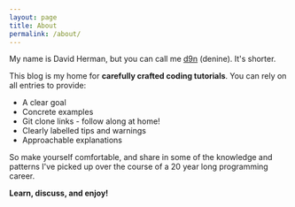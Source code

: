 ```yaml
---
layout: page
title: About
permalink: /about/
---
```

My name is David Herman, but you can call me [d9n](https://en.wikipedia.org/wiki/Numeronym) (denine). It's shorter.

This blog is my home for **carefully crafted coding tutorials**. You can rely on all entries to provide:

* A clear goal
* Concrete examples
* Git clone links - follow along at home!
* Clearly labelled tips and warnings
* Approachable explanations

So make yourself comfortable, and share in some of the knowledge and patterns I've picked up over the course of a 20 year long programming career.

**Learn, discuss, and enjoy!**
